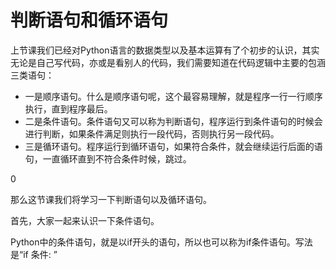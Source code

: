 # 判断语句和循环语句



上节课我们已经对Python语言的数据类型以及基本运算有了个初步的认识，其实无论是自己写代码，亦或是看别人的代码，我们需要知道在代码逻辑中主要的包涵三类语句：

- 一是顺序语句。什么是顺序语句呢，这个最容易理解，就是程序一行一行顺序执行，直到程序最后。
- 二是条件语句。条件语句又可以称为判断语句，程序运行到条件语句的时候会进行判断，如果条件满足则执行一段代码，否则执行另一段代码。
- 三是循环语句。程序运行到循环语句，如果符合条件，就会继续运行后面的语句，一直循环直到不符合条件时候，跳过。

0 

那么这节课我们将学习一下判断语句以及循环语句。

首先，大家一起来认识一下条件语句。

Python中的条件语句，就是以if开头的语句，所以也可以称为if条件语句。写法是“if 条件: ”

